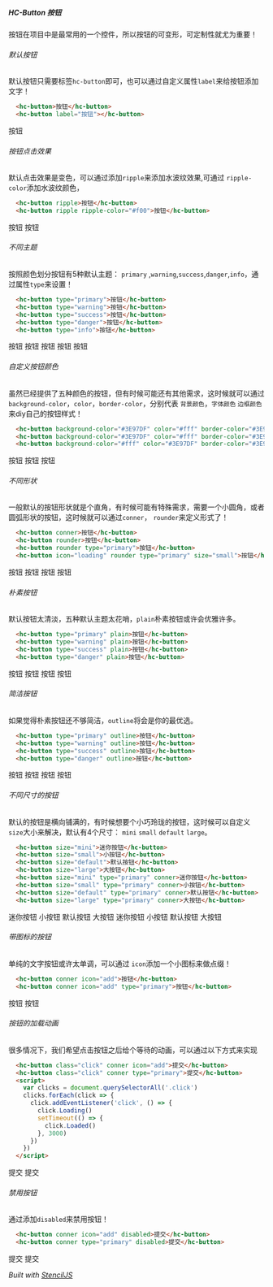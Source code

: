 ##### HC-Button 按钮
按钮在项目中是最常用的一个控件，所以按钮的可变形，可定制性就尤为重要！
###### 默认按钮
默认按钮只需要标签`hc-button`即可，也可以通过自定义属性`label`来给按钮添加文字！
``` html
  <hc-button>按钮</hc-button>
  <hc-button label="按钮"></hc-button>
```
<div class="phone">
  <hc-button>按钮</hc-button>
  <hc-button label="按钮"></hc-button>
</div>

###### 按钮点击效果
默认点击效果是变色，可以通过添加`ripple`来添加水波纹效果,可通过 `ripple-color`添加水波纹颜色，

``` html
  <hc-button ripple>按钮</hc-button>
  <hc-button ripple ripple-color="#f00">按钮</hc-button>
```
<div class="phone">
  <hc-button ripple>按钮</hc-button>
  <hc-button ripple ripple-color="#f00">按钮</hc-button>
</div>

###### 不同主题

按照颜色划分按钮有5种默认主题： `primary` ,`warning`,`success`,`danger`,`info`，通过属性`type`来设置！
``` html
  <hc-button type="primary">按钮</hc-button>
  <hc-button type="warning">按钮</hc-button>
  <hc-button type="success">按钮</hc-button>
  <hc-button type="danger">按钮</hc-button>
  <hc-button type="info">按钮</hc-button>
```
<div class="phone">
  <hc-button type="primary">按钮</hc-button>
  <hc-button type="warning">按钮</hc-button>
  <hc-button type="success">按钮</hc-button>
  <hc-button type="danger">按钮</hc-button>
  <hc-button type="info">按钮</hc-button>
</div>

###### 自定义按钮颜色
虽然已经提供了五种颜色的按钮，但有时候可能还有其他需求，这时候就可以通过`background-color`，`color`，`border-color`，分别代表 `背景颜色`，`字体颜色` `边框颜色`来diy自己的按钮样式！

``` html
  <hc-button background-color="#3E97DF" color="#fff" border-color="#3E97DF">按钮</hc-button>
  <hc-button background-color="#3E97DF" color="#fff" border-color="#3E97DF" conner>按钮</hc-button>
  <hc-button background-color="#fff" color="#3E97DF" border-color="#3E97DF" rounder>按钮</hc-button>
```
<div class="phone">
  <hc-button background-color="#3E97DF" color="#fff" border-color="#3E97DF">按钮</hc-button>
  <hc-button background-color="#3E97DF" color="#fff" border-color="#3E97DF" conner>按钮</hc-button>
  <hc-button background-color="#fff" color="#3E97DF" border-color="#3E97DF" rounder>按钮</hc-button>
</div>

###### 不同形状
一般默认的按钮形状就是个直角，有时候可能有特殊需求，需要一个小圆角，或者圆弧形状的按钮，这时候就可以通过`conner`， `rounder`来定义形式了！

``` html
  <hc-button conner>按钮</hc-button>
  <hc-button rounder>按钮</hc-button>
  <hc-button rounder type="primary">按钮</hc-button>
  <hc-button icon="loading" rounder type="primary" size="small">按钮</hc-button>
```
<div class="phone">
  <hc-button conner>按钮</hc-button>
  <hc-button rounder>按钮</hc-button>
  <hc-button rounder type="primary">按钮</hc-button>
  <hc-button icon="loading" rounder type="primary" size="small">按钮</hc-button>
</div>

###### 朴素按钮
默认按钮太清淡，五种默认主题太花哨，`plain`朴素按钮或许会优雅许多。

``` html
  <hc-button type="primary" plain>按钮</hc-button>
  <hc-button type="warning" plain>按钮</hc-button>
  <hc-button type="success" plain>按钮</hc-button>
  <hc-button type="danger" plain>按钮</hc-button>
```

<div class="phone">
  <hc-button type="primary" plain>按钮</hc-button>
  <hc-button type="warning" plain>按钮</hc-button>
  <hc-button type="success" plain>按钮</hc-button>
  <hc-button type="danger" plain>按钮</hc-button>
</div>

###### 简洁按钮
如果觉得朴素按钮还不够简洁，`outline`将会是你的最优选。

``` html
  <hc-button type="primary" outline>按钮</hc-button>
  <hc-button type="warning" outline>按钮</hc-button>
  <hc-button type="success" outline>按钮</hc-button>
  <hc-button type="danger" outline>按钮</hc-button>
```

<div class="phone">
  <hc-button type="primary" outline>按钮</hc-button>
  <hc-button type="warning" outline>按钮</hc-button>
  <hc-button type="success" outline>按钮</hc-button>
  <hc-button type="danger" outline>按钮</hc-button>
</div>

###### 不同尺寸的按钮
默认的按钮是横向铺满的，有时候想要个小巧玲珑的按钮，这时候可以自定义 `size`大小来解决，默认有4个尺寸： `mini` `small` `default` `large`。

``` html
  <hc-button size="mini">迷你按钮</hc-button>
  <hc-button size="small">小按钮</hc-button>
  <hc-button size="default">默认按钮</hc-button>
  <hc-button size="large">大按钮</hc-button>
  <hc-button size="mini" type="primary" conner>迷你按钮</hc-button>
  <hc-button size="small" type="primary" conner>小按钮</hc-button>
  <hc-button size="default" type="primary" conner>默认按钮</hc-button>
  <hc-button size="large" type="primary" conner>大按钮</hc-button>
```

<div class="phone">
  <hc-button size="mini">迷你按钮</hc-button>
  <hc-button size="small">小按钮</hc-button>
  <hc-button size="default">默认按钮</hc-button>
  <hc-button size="large">大按钮</hc-button>
  <hc-button size="mini" type="primary" conner>迷你按钮</hc-button>
  <hc-button size="small" type="primary" conner>小按钮</hc-button>
  <hc-button size="default" type="primary" conner>默认按钮</hc-button>
  <hc-button size="large" type="primary" conner>大按钮</hc-button>
</div>

###### 带图标的按钮

单纯的文字按钮或许太单调，可以通过 `icon`添加一个小图标来做点缀！

``` html
  <hc-button conner icon="add">按钮</hc-button>
  <hc-button conner icon="add" type="primary">按钮</hc-button>  
```
<div class="phone">
  <hc-button conner icon="add">按钮</hc-button>
  <hc-button conner icon="add" type="primary">按钮</hc-button>  
</div>

###### 按钮的加载动画

很多情况下，我们希望点击按钮之后给个等待的动画，可以通过以下方式来实现

``` html
  <hc-button class="click" conner icon="add">提交</hc-button>
  <hc-button class="click" conner type="primary">提交</hc-button>
  <script>
    var clicks = document.querySelectorAll('.click')
    clicks.forEach(click => {
      click.addEventListener('click', () => {
        click.Loading()
        setTimeout(() => {
          click.Loaded()
        }, 3000)
      })
    })
  </script>
```
<div class="phone">
  <hc-button class="click" conner icon="add">提交</hc-button>
  <hc-button class="click" conner type="primary">提交</hc-button>
</div>
<script>
  var clicks = document.querySelectorAll('.click')
  clicks.forEach(click => {
    click.addEventListener('click', () => {
      click.Loading()
      setTimeout(() => {
        click.Loaded()
      }, 3000)
    })
  })
</script>

###### 禁用按钮

通过添加`disabled`来禁用按钮！

``` html
  <hc-button conner icon="add" disabled>提交</hc-button>
  <hc-button conner type="primary" disabled>提交</hc-button>
```

<div class="phone">
  <hc-button conner icon="add" disabled>提交</hc-button>
  <hc-button conner type="primary" disabled>提交</hc-button>
</div>

*Built with [StencilJS](https://stenciljs.com/)*
